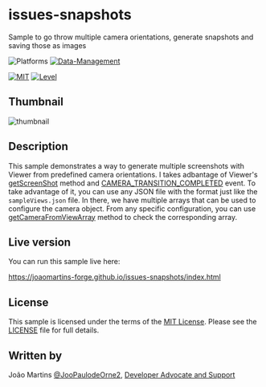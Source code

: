 # issues-snapshots

Sample to go throw multiple camera orientations, generate snapshots and saving those as images

![Platforms](https://img.shields.io/badge/Web-Windows%20%7C%20MacOS%20%7C%20Linux-lightgray.svg)
[![Data-Management](https://img.shields.io/badge/Viewer-v7-green.svg)](http://developer.autodesk.com/)

[![MIT](https://img.shields.io/badge/License-MIT-blue.svg)](http://opensource.org/licenses/MIT)
[![Level](https://img.shields.io/badge/Level-Basic-green.svg)](http://developer.autodesk.com/)

## Thumbnail

![thumbnail](./assets/screenshots.gif)

## Description

This sample demonstrates a way to generate multiple screenshots with Viewer from predefined camera orientations.
I takes adbantage of Viewer's [getScreenShot](https://forge.autodesk.com/en/docs/viewer/v7/reference/Viewing/GuiViewer3D/#getscreenshot-w-h-cb-overlayrenderer) method and [CAMERA_TRANSITION_COMPLETED](https://forge.autodesk.com/en/docs/viewer/v7/reference/Viewing/#camera-transition-completed) event.
To take advantage of it, you can use any JSON file with the format just like the `sampleViews.json` file.
In there, we have multiple arrays that can be used to configure the camera object.
From any specific configuration, you can use [getCameraFromViewArray](https://forge.autodesk.com/en/docs/viewer/v7/reference/Viewing/GuiViewer3D/#getcamerafromviewarray-params-model) method to check the corresponding array.

## Live version

You can run this sample live here:

https://joaomartins-forge.github.io/issues-snapshots/index.html

## License

This sample is licensed under the terms of the [MIT License](http://opensource.org/licenses/MIT). Please see the [LICENSE](LICENSE) file for full details.

## Written by

João Martins [@JooPaulodeOrne2](http://twitter.com/JooPaulodeOrne2), [Developer Advocate and Support](http://forge.autodesk.com)
